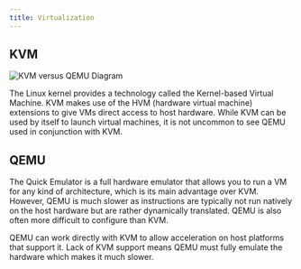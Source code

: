 ```yaml
---
title: Virtualization
---
```



KVM
----

![KVM versus QEMU Diagram](https://f005.backblazeb2.com/file/landons-blog/assets/images/virtualization/qemu-and-kvm-diagram.png)

The Linux kernel provides a technology called the Kernel-based Virtual Machine. KVM makes use of the HVM (hardware virtual machine) extensions to give VMs direct access to host hardware. While KVM can be used by itself to launch virtual machines, it is not uncommon to see QEMU used in conjunction with KVM.


QEMU
-----

The Quick Emulator is a full hardware emulator that allows you to run a VM for any kind of architecture, which is its main advantage over KVM. However, QEMU is much slower as instructions are typically not run natively on the host hardware but are rather dynamically translated. QEMU is also often more difficult to configure than KVM.

QEMU can work directly with KVM to allow acceleration on host platforms that support it. Lack of KVM support means QEMU must fully emulate the hardware which makes it much slower.

